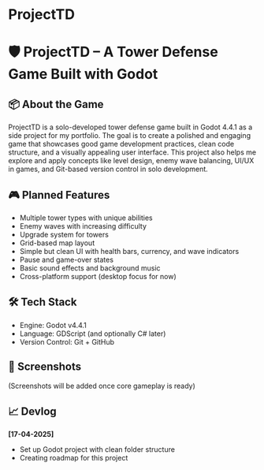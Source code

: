 # ProjectTD
# 🛡️ ProjectTD – A Tower Defense Game Built with Godot

## 📦 About the Game
ProjectTD is a solo-developed tower defense game built in Godot 4.4.1 as a side project for my portfolio. The goal is to create a polished and engaging game that showcases good game development practices, clean code structure, and a visually appealing user interface. This project also helps me explore and apply concepts like level design, enemy wave balancing, UI/UX in games, and Git-based version control in solo development.

## 🎮 Planned Features
- Multiple tower types with unique abilities
- Enemy waves with increasing difficulty
- Upgrade system for towers
- Grid-based map layout
- Simple but clean UI with health bars, currency, and wave indicators
- Pause and game-over states
- Basic sound effects and background music
- Cross-platform support (desktop focus for now)

## 🛠 Tech Stack
- Engine: Godot v4.4.1
- Language: GDScript (and optionally C# later)
- Version Control: Git + GitHub

## 📸 Screenshots
(Screenshots will be added once core gameplay is ready)

## 📈 Devlog
**[17-04-2025]**
- Set up Godot project with clean folder structure
- Creating roadmap for this project